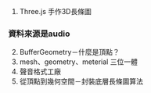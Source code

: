 
1. Three.js 手作3D長條圖
### 資料來源是audio
2. BufferGeometry－什麼是頂點？
3. mesh、geometry、meterial 三位一體
4. 聲音格式工廠
4. 從頂點到幾何空間－封裝底層長條圖算法